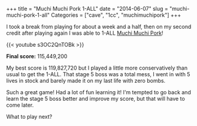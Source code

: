 +++
title = "Muchi Muchi Pork 1-ALL"
date = "2014-06-07"
slug = "muchi-muchi-pork-1-all"
Categories = ["cave", "1cc", "muchimuchipork"]
+++

I took a break from playing for about a week and a half, then on my second credit after playing
again I was able to 1-ALL
[Muchi Muchi Pork](http://www.hardcoregaming101.net/muchimuchipork/muchimuchipork.htm)!

{{< youtube s3OC2QnTOBk  >}}

**Final score:** 115,449,200

My best score is 119,827,720 but I played a little more conservatively than usual to get the
1-ALL. That stage 5 boss was a total mess, I went in with 5 lives in stock and barely made it on my
last life with zero bombs.

Such a great game! Had a lot of fun learning it! I'm tempted to go back and learn the stage 5 boss
better and improve my score, but that will have to come later.

What to play next?
